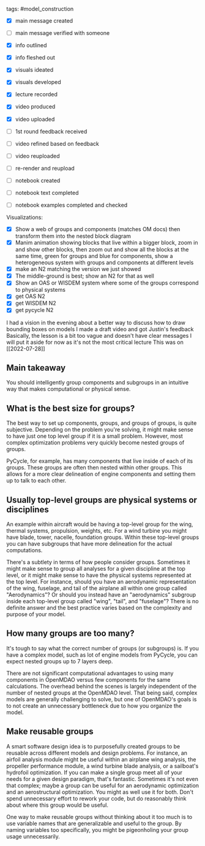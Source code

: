 tags: #model_construction

- [x] main message created
- [ ] main message verified with someone
- [x] info outlined
- [x] info fleshed out
- [x] visuals ideated
- [x] visuals developed
- [x] lecture recorded
- [x] video produced
- [x] video uploaded
- [ ] 1st round feedback received
- [ ] video refined based on feedback
- [ ] video reuploaded
- [ ] re-render and reupload

- [ ] notebook created
- [ ] notebook text completed
- [ ] notebook examples completed and checked

Visualizations:
- [x] Show a web of groups and components (matches OM docs) then transform them into the nested block diagram
- [x] Manim animation showing blocks that live within a bigger block, zoom in and show other blocks, then zoom out and show all the blocks at the same time, green for groups and blue for components, show a heterogeneous system with groups and components at different levels
- [x] make an N2 matching the version we just showed
- [x] The middle-ground is best; show an N2 for that as well
- [x] Show an OAS or WISDEM system where some of the groups correspond to physical systems
- [x] get OAS N2
- [x] get WISDEM N2
- [x] get pycycle N2

I had a vision in the evening about a better way to discuss how to draw bounding boxes on models
I made a draft video and got Justin's feedback
Basically, the lesson is a bit too vague and doesn't have clear messages
I will put it aside for now as it's not the most critical lecture
This was on [[2022-07-28]]


## Main takeaway
You should intelligently group components and subgroups in an intuitive way that makes computational or physical sense.

## What is the best size for groups?
The best way to set up components, groups, and groups of groups, is quite subjective. Depending on the problem you're solving, it might make sense to have just one top level group if it is a small problem. However, most complex optimization problems very quickly become nested groups of groups.

PyCycle, for example, has many components that live inside of each of its groups. These groups are often then nested within other groups. This allows for a more clear delineation of engine components and setting them up to talk to each other.

## Usually top-level groups are physical systems or disciplines
An example within aircraft would be having a top-level group for the wing, thermal systems, propulsion, weights, etc. For a wind turbine you might have blade, tower, nacelle, foundation groups. Within these top-level groups you can have subgroups that have more delineation for the actual computations.

There's a subtlety in terms of how people consider groups. Sometimes it might make sense to group all analyses for a given discipline at the top level, or it might make sense to have the physical systems represented at the top level. For instance, should you have an aerodynamic representation of the wing, fuselage, and tail of the airplane all within one group called "Aerodynamics"? Or should you instead have an "aerodynamics" subgroup inside each top-level group called "wing", "tail", and "fuselage"? There is no definite answer and the best practice varies based on the complexity and purpose of your model.

## How many groups are too many?
It's tough to say what the correct number of groups (or subgroups) is. If you have a complex model, such as lot of engine models from PyCycle, you can expect nested groups up to 7 layers deep.

There are not significant computational advantages to using many components in OpenMDAO versus few components for the same calculations. The overhead behind the scenes is largely independent of the number of nested groups at the OpenMDAO level. That being said, complex models are generally challenging to solve, but one of OpenMDAO's goals is to not create an unnecessary bottleneck due to how you organize the model.

## Make reusable groups
A smart software design idea is to purposefully created groups to be reusable across different models and design problems. For instance, an airfoil analysis module might be useful within an airplane wing analysis, the propeller performance module, a wind turbine blade analysis, or a sailboat's hydrofoil optimization. If you can make a single group meet all of your needs for a given design paradigm, that's fantastic. Sometimes it's not even that complex; maybe a group can be useful for an aerodynamic optimization and an aerostructural optimization. You might as well use it for both. Don't spend unnecessary effort to rework your code, but do reasonably think about where this group would be useful.

One way to make reusable groups without thinking about it too much is to use variable names that are generalizable and useful to the group. By naming variables too specifically, you might be pigeonholing your group usage unnecessarily.